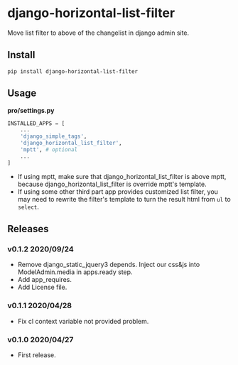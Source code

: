 # django-horizontal-list-filter

Move list filter to  above of the changelist in django admin site.


## Install

```shell
pip install django-horizontal-list-filter
```

## Usage


**pro/settings.py**

```python
INSTALLED_APPS = [
    ...
    'django_simple_tags',
    'django_horizontal_list_filter',
    'mptt', # optional
    ...
]
```

- If using mptt, make sure that django_horizontal_list_filter is above mptt, because django_horizontal_list_filter is override mptt's template.
- If using some other third part app provides customized list filter, you may need to rewrite the filter's template to turn the result html from `ul` to `select`.


## Releases

### v0.1.2 2020/09/24

- Remove django_static_jquery3 depends. Inject our css&js into ModelAdmin.media in apps.ready step.
- Add app_requires.
- Add License file.

### v0.1.1 2020/04/28

- Fix cl context variable not provided problem.

### v0.1.0 2020/04/27

- First release.
